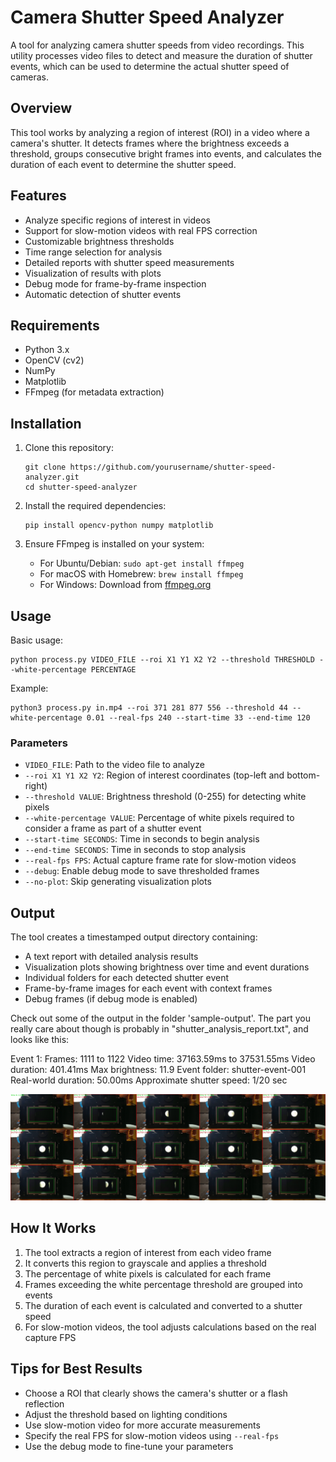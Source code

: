 # Camera Shutter Speed Analyzer

A tool for analyzing camera shutter speeds from video recordings. This utility processes video files to detect and measure the duration of shutter events, which can be used to determine the actual shutter speed of cameras.

## Overview

This tool works by analyzing a region of interest (ROI) in a video where a camera's shutter. It detects frames where the brightness exceeds a threshold, groups consecutive bright frames into events, and calculates the duration of each event to determine the shutter speed.

## Features

- Analyze specific regions of interest in videos
- Support for slow-motion videos with real FPS correction
- Customizable brightness thresholds
- Time range selection for analysis
- Detailed reports with shutter speed measurements
- Visualization of results with plots
- Debug mode for frame-by-frame inspection
- Automatic detection of shutter events

## Requirements

- Python 3.x
- OpenCV (cv2)
- NumPy
- Matplotlib
- FFmpeg (for metadata extraction)

## Installation

1. Clone this repository:
   ```
   git clone https://github.com/yourusername/shutter-speed-analyzer.git
   cd shutter-speed-analyzer
   ```

2. Install the required dependencies:
   ```
   pip install opencv-python numpy matplotlib
   ```

3. Ensure FFmpeg is installed on your system:
   - For Ubuntu/Debian: `sudo apt-get install ffmpeg`
   - For macOS with Homebrew: `brew install ffmpeg`
   - For Windows: Download from [ffmpeg.org](https://ffmpeg.org/download.html)

## Usage

Basic usage:

```
python process.py VIDEO_FILE --roi X1 Y1 X2 Y2 --threshold THRESHOLD --white-percentage PERCENTAGE
```

Example:

```
python3 process.py in.mp4 --roi 371 281 877 556 --threshold 44 --white-percentage 0.01 --real-fps 240 --start-time 33 --end-time 120
```

### Parameters

- `VIDEO_FILE`: Path to the video file to analyze
- `--roi X1 Y1 X2 Y2`: Region of interest coordinates (top-left and bottom-right)
- `--threshold VALUE`: Brightness threshold (0-255) for detecting white pixels
- `--white-percentage VALUE`: Percentage of white pixels required to consider a frame as part of a shutter event
- `--start-time SECONDS`: Time in seconds to begin analysis
- `--end-time SECONDS`: Time in seconds to stop analysis
- `--real-fps FPS`: Actual capture frame rate for slow-motion videos
- `--debug`: Enable debug mode to save thresholded frames
- `--no-plot`: Skip generating visualization plots

## Output

The tool creates a timestamped output directory containing:

- A text report with detailed analysis results
- Visualization plots showing brightness over time and event durations
- Individual folders for each detected shutter event
- Frame-by-frame images for each event with context frames
- Debug frames (if debug mode is enabled)

Check out some of the output in the folder 'sample-output'. The part you really care about though is probably in "shutter_analysis_report.txt", and looks like this:

Event 1:
  Frames: 1111 to 1122
  Video time: 37163.59ms to 37531.55ms
  Video duration: 401.41ms
  Max brightness: 11.9
  Event folder: shutter-event-001
  Real-world duration: 50.00ms
  Approximate shutter speed: 1/20 sec

![grid of sample shutter opening/closing](sample-output/grid.jpg)

## How It Works

1. The tool extracts a region of interest from each video frame
2. It converts this region to grayscale and applies a threshold
3. The percentage of white pixels is calculated for each frame
4. Frames exceeding the white percentage threshold are grouped into events
5. The duration of each event is calculated and converted to a shutter speed
6. For slow-motion videos, the tool adjusts calculations based on the real capture FPS

## Tips for Best Results

- Choose a ROI that clearly shows the camera's shutter or a flash reflection
- Adjust the threshold based on lighting conditions
- Use slow-motion video for more accurate measurements
- Specify the real FPS for slow-motion videos using `--real-fps`
- Use the debug mode to fine-tune your parameters
